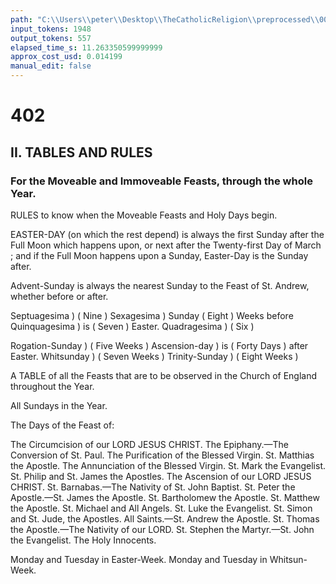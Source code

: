 ```yaml
---
path: "C:\\Users\\peter\\Desktop\\TheCatholicReligion\\preprocessed\\00425.jpg"
input_tokens: 1948
output_tokens: 557
elapsed_time_s: 11.263350599999999
approx_cost_usd: 0.014199
manual_edit: false
---
```

# 402

## II. TABLES AND RULES
### For the Moveable and Immoveable Feasts, through the whole Year.

RULES to know when the Moveable Feasts and Holy Days begin.

EASTER-DAY (on which the rest depend) is always the first Sunday after the Full Moon which happens upon, or next after the Twenty-first Day of March ; and if the Full Moon happens upon a Sunday, Easter-Day is the Sunday after.

Advent-Sunday is always the nearest Sunday to the Feast of St. Andrew, whether before or after.

Septuagesima  )            ( Nine )
Sexagesima     ) Sunday    ( Eight ) Weeks before
Quinquagesima  )    is     ( Seven )    Easter.
Quadragesima   )            ( Six   )

Rogation-Sunday )        ( Five Weeks  )
Ascension-day   )    is  ( Forty Days  ) after Easter.
Whitsunday      )        ( Seven Weeks )
Trinity-Sunday  )        ( Eight Weeks )

A TABLE of all the Feasts that are to be observed in the Church of England throughout the Year.

All Sundays in the Year.

The Days of the Feast of:

The Circumcision of our LORD JESUS CHRIST.
The Epiphany.—The Conversion of St. Paul.
The Purification of the Blessed Virgin.
St. Matthias the Apostle.
The Annunciation of the Blessed Virgin.
St. Mark the Evangelist.
St. Philip and St. James the Apostles.
The Ascension of our LORD JESUS CHRIST.
St. Barnabas.—The Nativity of St. John Baptist.
St. Peter the Apostle.—St. James the Apostle.
St. Bartholomew the Apostle.
St. Matthew the Apostle.
St. Michael and All Angels.
St. Luke the Evangelist.
St. Simon and St. Jude, the Apostles.
All Saints.—St. Andrew the Apostle.
St. Thomas the Apostle.—The Nativity of our LORD.
St. Stephen the Martyr.—St. John the Evangelist.
The Holy Innocents.

Monday and Tuesday in Easter-Week.
Monday and Tuesday in Whitsun-Week.